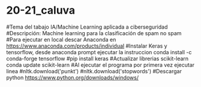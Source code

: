 # 20-21_caluva
#Tema del tabajo IA/Machine Learning aplicada a ciberseguridad
#Descripción: Machine learning para la clasificación de spam no spam
#Para ejecutar en local descar Anaconda en https://www.anaconda.com/products/individual
#Instalar Keras y tensorflow, desde anaconda prompt ejecutar la instruccion conda install -c conda-forge tensorflow
#pip install keras
#Actualizar librerias scikit-learn conda update scikit-learn
#Al ejecutar el programa por primera vez ejecutar linea #nltk.download('punkt')
#nltk.download('stopwords')
#Descargar python https://www.python.org/downloads/windows/
